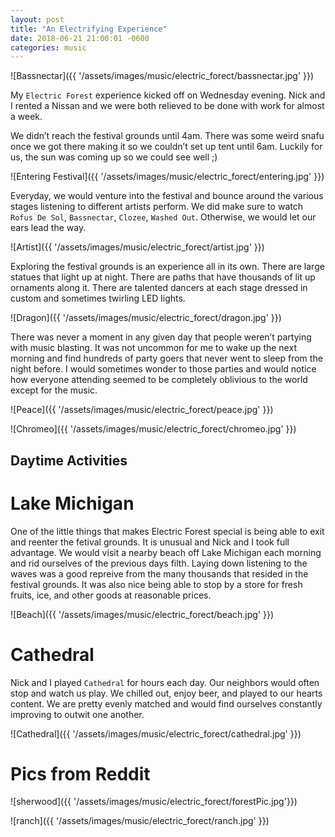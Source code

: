 ```yaml
---
layout: post
title: "An Electrifying Experience"
date: 2018-06-21 21:00:01 -0600
categories: music
---
```


![Bassnectar]({{ '/assets/images/music/electric_forect/bassnectar.jpg' }})

My `Electric Forest` experience kicked off on Wednesday evening. Nick and I rented a Nissan and we were both relieved to be done with work for almost a week. 

We didn’t reach the festival grounds until 4am. There was some weird snafu once we got there making it so we couldn’t set up tent until 6am. Luckily for us, the sun was coming up so we could see well ;)

![Entering Festival]({{ '/assets/images/music/electric_forect/entering.jpg' }})

Everyday, we would venture into the festival and bounce around the various stages listening to different artists perform. We did make sure to watch `Rofus De Sol`, `Bassnectar`, `Clozee`, `Washed Out`. Otherwise, we would let our ears lead the way. 
 
![Artist]({{ '/assets/images/music/electric_forect/artist.jpg' }})

Exploring the festival grounds is an experience all in its own. There are large statues that light up at night. There are paths that have thousands of lit up ornaments along it. There are talented dancers at each stage dressed in custom and sometimes twirling LED lights. 

![Dragon]({{ '/assets/images/music/electric_forect/dragon.jpg' }})

There was never a moment in any given day that people weren’t partying with music blasting. It was not uncommon for me to wake up the next morning and find hundreds of party goers that never went to sleep from the night before. I would sometimes wonder to those parties and would notice how everyone attending seemed to be completely oblivious to the world except for the music.  

![Peace]({{ '/assets/images/music/electric_forect/peace.jpg' }})

![Chromeo]({{ '/assets/images/music/electric_forect/chromeo.jpg' }})

## Daytime Activities 
# Lake Michigan
One of the little things that makes Electric Forest special is being able to exit and reenter the fetival grounds. It is unusual and Nick and I took full advantage. We would visit a nearby beach off Lake Michigan each morning and rid ourselves of the previous days filth. Laying down listening to the waves was a good repreive from the many thousands that resided in the festival grounds. It was also nice being able to stop by a store  for fresh fruits, ice, and other goods at reasonable prices. 

![Beach]({{ '/assets/images/music/electric_forect/beach.jpg' }})

# Cathedral
Nick and I played `Cathedral` for hours each day. Our neighbors would often stop and watch us play. We chilled out, enjoy beer, and played to our hearts content. We are pretty evenly matched and would find ourselves constantly improving to outwit one another. 

![Cathedral]({{ '/assets/images/music/electric_forect/cathedral.jpg' }})

# Pics from Reddit
![sherwood]({{ '/assets/images/music/electric_forect/forestPic.jpg'}})

![ranch]({{ '/assets/images/music/electric_forect/ranch.jpg' }})


